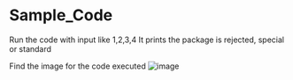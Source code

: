 # Sample_Code


Run the code with input like 1,2,3,4
It prints the package is rejected, special or standard

Find the image for the code executed
![image](https://github.com/user-attachments/assets/fdd3c22a-255e-4c9e-b33c-08dfa922e9e3)
